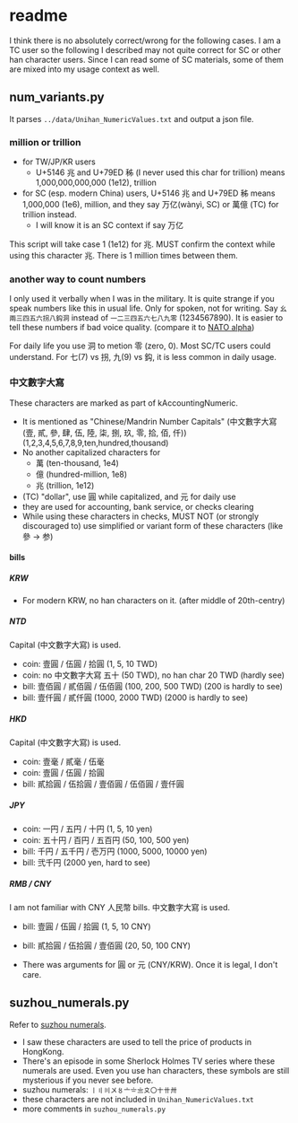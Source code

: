 # readme

I think there is no absolutely correct/wrong for the following cases. I am a TC user so the following I described may not quite correct for SC or other han character users. Since I can read some of SC materials, some of them are mixed into my usage context as well.

## num_variants.py

It parses ```../data/Unihan_NumericValues.txt``` and output a json file.

### million or trillion

- for TW/JP/KR users
  - U+5146 兆 and U+79ED 秭 (I never used this char for trillion) means 1,000,000,000,000 (1e12), trillion
- for SC (esp. modern China) users, U+5146 兆 and U+79ED 秭 means 1,000,000 (1e6), million, and they say 万亿(wànyì, SC) or 萬億 (TC) for trillion instead.
  - I will know it is an SC context if say 万亿

This script will take case 1 (1e12) for 兆. MUST confirm the context while using  this character 兆. There is 1 million times between them.

### another way to count numbers

I only used it verbally when I was in the military. It is quite strange if you speak numbers like this in usual life. Only for spoken, not for writing. Say ```幺兩三四五六拐八鈎洞``` instead of ```一二三四五六七八九零``` (1234567890). It is easier to tell these numbers if bad voice quality. (compare it to [NATO alpha](https://en.wikipedia.org/wiki/NATO_phonetic_alphabet))

For daily life you use 洞 to metion 零 (zero, 0). Most SC/TC users could understand.
For 七(7) vs 拐, 九(9) vs 鈎, it is less common in daily usage.

### 中文數字大寫

These characters are marked as part of kAccountingNumeric.

- It is mentioned as "Chinese/Mandrin Number Capitals" (中文數字大寫 (壹, 貳, 參, 肆, 伍, 陸, 柒, 捌, 玖, 零, 拾, 佰, 仟)) (1,2,3,4,5,6,7,8,9,ten,hundred,thousand)
- No another capitalized characters for
  - 萬 (ten-thousand, 1e4)
  - 億 (hundred-million, 1e8)
  - 兆 (trillion, 1e12)
- (TC) "dollar", use 圓 while capitalized, and 元 for daily use
- they are used for accounting, bank service, or checks clearing
- While using these characters in checks, MUST NOT (or strongly discouraged to) use simplified or variant form of these characters (like 參 -> 参)

#### bills

##### KRW

- For modern KRW, no han characters on it. (after middle of 20th-centry)

##### NTD

Capital (中文數字大寫) is used.

- coin: 壹圓 / 伍圓 / 拾圓 (1, 5, 10 TWD)
- coin: no 中文數字大寫 五十 (50 TWD), no han char 20 TWD (hardly see)
- bill: 壹佰圓 / 貳佰圓 / 伍佰圓 (100, 200, 500 TWD) (200 is hardly to see)
- bill: 壹仟圓 / 貳仟圓 (1000, 2000 TWD) (2000 is hardly to see)

##### HKD

Capital (中文數字大寫) is used.

- coin: 壹毫 / 貳毫 / 伍毫
- coin: 壹圓 / 伍圓 / 拾圓
- bill: 貳拾圓 / 伍拾圓 / 壹佰圓 / 伍佰圓 / 壹仟圓

##### JPY

 - coin: 一円 / 五円 / 十円 (1, 5, 10 yen)
 - coin: 五十円 / 百円 / 五百円 (50, 100, 500 yen)
 - bill: 千円 / 五千円 / 壱万円 (1000, 5000, 10000 yen)
 - bill: 弐千円 (2000 yen, hard to see)

##### RMB / CNY

I am not familiar with CNY 人民幣 bills. 中文數字大寫 is used.

- bill: 壹圓 / 伍圓 / 拾圓 (1, 5, 10 CNY)
- bill: 貳拾圓 / 伍拾圓 / 壹佰圓 (20, 50, 100 CNY)

- There was arguments for 圓 or 元 (CNY/KRW). Once it is legal, I don't care.

## suzhou_numerals.py

Refer to [suzhou numerals](https://en.wikipedia.org/wiki/Suzhou_numerals).

- I saw these characters are used to tell the price of products in HongKong.
- There's an episode in some Sherlock Holmes TV series where these numerals are used. Even you use han characters, these symbols are still mysterious if you never see before.
- suzhou numerals: ```〡〢〣〤〥〦〧〨〩〇〸〹〺```
- these characters are not included in ```Unihan_NumericValues.txt```
- more comments in ```suzhou_numerals.py```
